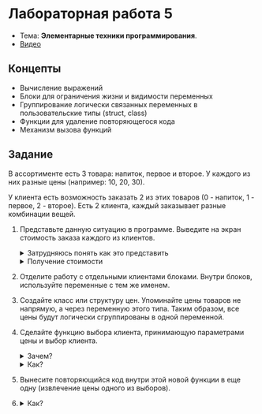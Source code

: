 # Лабораторная работа 5

- Тема: **Элементарные техники программирования**.
- [Видео](https://www.youtube.com/watch?v=z51K0UhriOk&list=PL4sUOB8DjVlVVw9Yx_tUO7fRPDYeaACXD&index=4)

## Концепты

- Вычисление выражений
- Блоки для ограничения жизни и видимости переменных
- Группирование логически связанных переменных в пользовательские типы (struct, class)
- Функции для удаление повторяющегося кода
- Механизм вызова функций

## Задание

В ассортименте есть 3 товара: напиток, первое и второе.
У каждого из них разные цены (например: 10, 20, 30).

У клиента есть возможность заказать 2 из этих товаров (0 - напиток, 1 - первое, 2 - второе).
Есть 2 клиента, каждый заказывает разные комбинации вещей.


1. Представьте данную ситуацию в программе.
   Выведите на экран стоимость заказа каждого из клиентов.

   <details>
   <summary>Затрудняюсь понять как это представить</summary>

   У вас есть 2 клиента. У каждого из них по 2 заказа. 
   Это 4 переменные.
   Значения переменных задаются в зависимости от заказа.
   Например:
   
   ```csharp
   int client1_order1 = 1; // первое
   int client1_order2 = 2; // второе
   
   int client2_order1 = 0; // напиток
   int client2_order2 = 2; // второе
   ```
   </details>

   <details>
   <summary>Получение стоимости</summary>

   Тут можно через `if`. 
   Вы не проходили еще этого детальнее, поэтому может быть сложно догадаться самому до этого:
   
   ```csharp
   int order1_price;
   if (client1_order1 == 0)
   {
       order1_price = 10;
   }
   else if (client1_order1 == 1)
   {
       order1_price = 20;
   }
   else // 2
   {
       order1_price = 30;
   }
   
   int order2_price;
   // то же самое
   int client1_total = order1_price + order2_price;
   ```
   </details>

2. Отделите работу с отдельными клиентами блоками.
   Внутри блоков, используйте переменные с тем же именем.

3. Создайте класс или структуру цен.
   Упоминайте цены товаров не напрямую, а через переменную этого типа.
   Таким образом, все цены будут логически сгруппированы в одной переменной.

4. Сделайте функцию выбора клиента, принимающую параметрами цены и выбор клиента.

   <details>
   <summary>Зачем?</summary>
   
   Чтобы убрать повторяющийся код.
   </details>

   <details>
   <summary>Как?</summary>
   
   Найдите от чего зависит код выбора клиента просмотрев его.
   Зависимость идет от цен, цены и будут первым параметром.
   
   Далее, что изменяется в каждом повторении этого кода?
   Изменяется переменная выбора клиента — это и будут следующие 2 параметра.
   
   Далее, какой результат ожидается от этого куска кода?
   Поиск стоимости.
   Поэтому, возвращаемый тип будет int.
   
   ```csharp
   int CustomerTotal(Prices prices, int choice1, int choice2)
   {
       // ...
   }
   ```
   </details>

5. Вынесите повторяющийся код внутри этой новой функции в еще одну 
   (извлечение цены одного из выборов).
6. 
   <details>
   <summary>Как?</summary>
   
   Аналогичный анализ и здесь.
   Повторяется код определения цены из выбора, значит цены и выбор будут параметрами.
   Цена это результат, тип цены - `int`, значит возвращаемый тип тоже `int`.

   ```csharp
   int ChoicePrice(Prices prices, int choice)
   {
       int result;
       if (choice == 0)
       {
           // ...
       }
       // ...
       return result;
   }
   ```
   </details>
   
